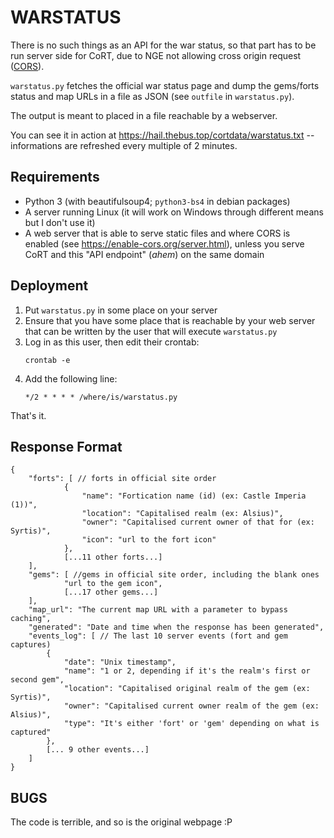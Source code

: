 # WARSTATUS

There is no such things as an API for the war status, so that part has to be
run server side for CoRT, due to NGE not allowing cross origin request
([CORS](https://developer.mozilla.org/en-US/docs/Web/HTTP/CORS)).

`warstatus.py` fetches the official war status page and dump the gems/forts
status and map URLs in a file as JSON (see `outfile` in `warstatus.py`).

The output is meant to placed in a file reachable by a webserver.

You can see it in action at https://hail.thebus.top/cortdata/warstatus.txt --
informations are refreshed every multiple of 2 minutes.

## Requirements

- Python 3 (with beautifulsoup4; `python3-bs4` in debian packages)
- A server running Linux (it will work on Windows through different means but I don't use it)
- A web server that is able to serve static files and where CORS is enabled
  (see https://enable-cors.org/server.html), unless you serve CoRT and this
  "API endpoint" (*ahem*) on the same domain

## Deployment

1. Put `warstatus.py` in some place on your server
2. Ensure that you have some place that is reachable by your web server that
   can be written by the user that will execute `warstatus.py`
3. Log in as this user, then edit their crontab:
	```
	crontab -e
	```
4. Add the following line:
	```
	*/2 * * * * /where/is/warstatus.py
	```

That's it.

## Response Format

```
{
    "forts": [ // forts in official site order
            {
                "name": "Fortication name (id) (ex: Castle Imperia (1))",
                "location": "Capitalised realm (ex: Alsius)",
                "owner": "Capitalised current owner of that for (ex: Syrtis)",
                "icon": "url to the fort icon"
            },
            [...11 other forts...]
    ],
    "gems": [ //gems in official site order, including the blank ones
            "url to the gem icon",
            [...17 other gems...]
    ],
    "map_url": "The current map URL with a parameter to bypass caching",
    "generated": "Date and time when the response has been generated",
    "events_log": [ // The last 10 server events (fort and gem captures)
        {
            "date": "Unix timestamp",
            "name": "1 or 2, depending if it's the realm's first or second gem",
            "location": "Capitalised original realm of the gem (ex: Syrtis)",
            "owner": "Capitalised current owner realm of the gem (ex: Alsius)",
            "type": "It's either 'fort' or 'gem' depending on what is captured"
        },
        [... 9 other events...]
    ]
}
```

## BUGS

The code is terrible, and so is the original webpage :P
